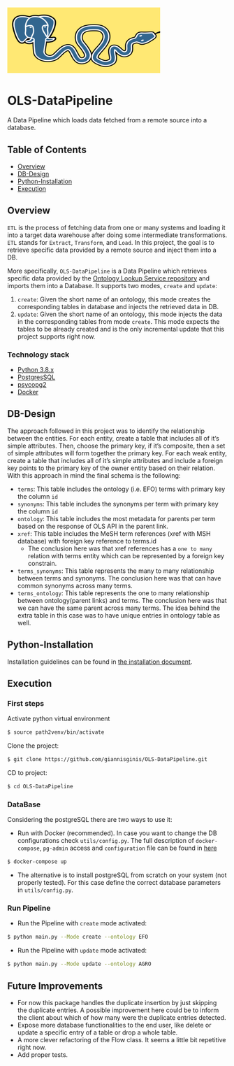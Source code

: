 # <img src="documents/icons/python_postgres.png" width="350" height="150"/>&nbsp;&nbsp;&nbsp;
# OLS-DataPipeline

A Data Pipeline which loads data fetched from a remote source into a database.


## Table of Contents

* [Overview](#overview)
* [DB-Design](#db-design)
* [Python-Installation](#python-installation)
* [Execution](#execution)

Overview
---------
`ETL` is the process of fetching data from one or many systems and loading it into a target data warehouse after doing some intermediate transformations.
`ETL` stands for `Extract`, `Transform`, and `Load`. In this project, the goal is to retrieve specific data provided by a remote source and inject them into a DB.

More specifically, `OLS-DataPipeline` is a Data Pipeline which retrieves specific data provided by the [Ontology Lookup Service repository](https://www.ebi.ac.uk/ols/index)
and imports them into a Database. It supports two modes, `create` and `update`:

1. `create`: Given the short name of an ontology, this mode creates the corresponding tables in database and injects the retrieved data in DB.
2. `update`: Given the short name of an ontology, this mode injects the data in the corresponding tables from mode `create`.
This mode expects the tables to be already created and is the only incremental update that this project supports right now.

### Technology stack

* [Python 3.8.x](https://www.python.org/)
* [PostgresSQL](https://www.postgresql.org/)
* [psycopg2](https://www.psycopg.org/)
* [Docker](https://www.docker.com/)

## DB-Design

The approach followed in this project was to identify the relationship between the entities. For each entity, create a table that includes all of it’s simple attributes. Then, choose the primary key, if it’s composite, then a set of simple attributes will form together the primary key.
For each weak entity, create a table that includes all of it’s simple attributes and include a foreign key points to the primary key of the owner entity based on their relation.
With this approach in mind the final schema is the following:

* `terms`: This table includes the ontology (i.e. EFO) terms with primary key the column `id`
* `synonyms`: This table includes the synonyms per term with primary key the column `id`
* `ontology`: This table includes the most metadata for parents per term based on the response of OLS API in the parent link.
* `xref`: This table includes the MeSH term references (xref with MSH database) with foreign key reference to terms.id
  * The conclusion here was that xref references has a `one to many` relation with terms entity which can be represented by a foreign key constrain.
* `terms_synonyms`: This table represents the many to many relationship between terms and synonyms. The conclusion here was that can have common synonyms across many terms.
* `terms_ontology`: This table represents the one to many relationship between ontology(parent links) and terms. The conclusion here was that we can have the same parent across many terms.
The idea behind the extra table in this case was to have unique entries in ontology table as well.
## Python-Installation

Installation guidelines can be found in [the installation document](documents/installation.md).

## Execution

### First steps
Activate python virtual environment
```bash
$ source path2venv/bin/activate
```
Clone the project:
```bash
$ git clone https://github.com/giannisginis/OLS-DataPipeline.git
```
CD to project:
```bash
$ cd OLS-DataPipeline
```
### DataBase
Considering the postgreSQL there are two ways to use it:
* Run with Docker (recommended). In case you want to change the DB configurations check `utils/config.py`.
The full description of `docker-compose`, `pg-admin` access and `configuration` file can be found in [here](documents/docker-postgresql.md)

```Bash
$ docker-compose up
```
* The alternative is to install postgreSQL from scratch on your system (not properly tested). For this case define the correct database parameters in `utils/config.py`.
### Run Pipeline
* Run the Pipeline with `create` mode activated:
```bash
$ python main.py --Mode create --ontology EFO
```
* Run the Pipeline with `update` mode activated:
```bash
$ python main.py --Mode update --ontology AGRO
```

## Future Improvements
* For now this package handles the duplicate insertion by just skipping the duplicate entries. A possible
improvement here could be to inform the client about which of how many were the duplicate entries detected.
* Expose more database functionalities to the end user, like delete or update a specific entry of a table or
drop a whole table.
* A more clever refactoring of the Flow class. It seems a little bit repetitive right now.
* Add proper tests.
